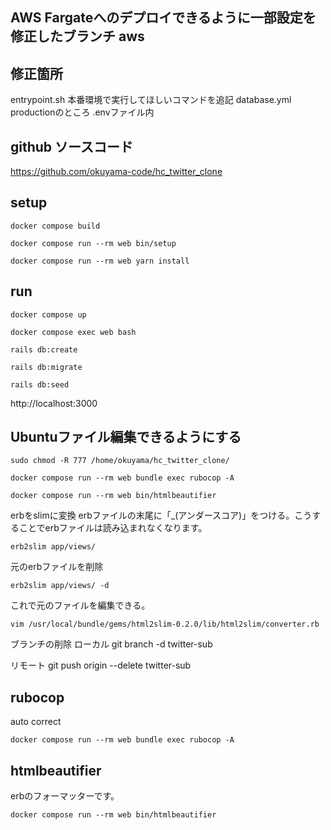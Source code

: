 ## AWS Fargateへのデプロイできるように一部設定を修正したブランチ aws

## 修正箇所
entrypoint.sh 本番環境で実行してほしいコマンドを追記
database.yml productionのところ
.envファイル内

## github ソースコード
https://github.com/okuyama-code/hc_twitter_clone

## setup
```
docker compose build
```
```
docker compose run --rm web bin/setup
```
```
docker compose run --rm web yarn install
```

## run

```
docker compose up
```

```
docker compose exec web bash
```
```
rails db:create
```
```
rails db:migrate
```
```
rails db:seed
```

http://localhost:3000

## Ubuntuファイル編集できるようにする
```
sudo chmod -R 777 /home/okuyama/hc_twitter_clone/
```

```
docker compose run --rm web bundle exec rubocop -A
```

```
docker compose run --rm web bin/htmlbeautifier
```
erbをslimに変換
erbファイルの末尾に「_(アンダースコア)」をつける。こうすることでerbファイルは読み込まれなくなります。
```
erb2slim app/views/
```
元のerbファイルを削除
```
erb2slim app/views/ -d
```
これで元のファイルを編集できる。
```
vim /usr/local/bundle/gems/html2slim-0.2.0/lib/html2slim/converter.rb
```

ブランチの削除
ローカル
git branch -d twitter-sub

リモート
git push origin --delete twitter-sub




## rubocop

auto correct

```
docker compose run --rm web bundle exec rubocop -A
```

## htmlbeautifier

erbのフォーマッターです。

```
docker compose run --rm web bin/htmlbeautifier
```
